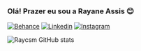### Olá! Prazer eu sou a Rayane Assis 😊

[![Behance](https://img.shields.io/badge/-Behance-blue?style=for-the-badge&logo=behance&logoColor=white)](https://www.behance.net/rayane112)
[![Linkedin](https://img.shields.io/badge/LinkedIn-0077B5?style=for-the-badge&logo=linkedin&logoColor=white)](https://www.linkedin.com/in/rayassismagalhaes/)
[![Instagram](https://img.shields.io/badge/Instagram-E4405F?style=for-the-badge&logo=instagram&logoColor=white)](https://www.instagram.com/rayassis_csm/)


![Raycsm GitHub stats](https://github-readme-stats.vercel.app/api?username=Raycsm&show_icons=true&theme=synthwave)
